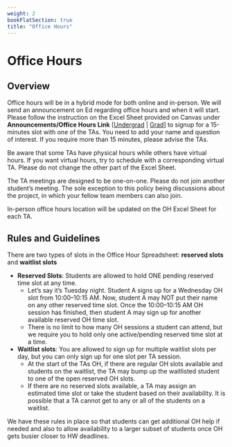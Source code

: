```yaml
---
weight: 2
bookFlatSection: true
title: "Office Hours"
---
```


# Office Hours

## Overview

Office hours will be in a hybrid mode for both online and in-person. We will send an announcement on Ed regarding office hours and when it will start. Please follow the instruction on the Excel Sheet provided on Canvas under **Announcements/Office Hours Link** [[Undergrad](https://gatech.instructure.com/courses/427862/discussion_topics/2065363) | [Grad](https://gatech.instructure.com/courses/427876/discussion_topics/2065361)] to signup for a 15-minutes slot with one of the TAs. You need to add your name and question of interest. If you require more than 15 minutes, please advise the TAs.

Be aware that some TAs have physical hours while others have virtual hours. If you want virtual hours, try to schedule with a corresponding virtual TA. Please do not change the other part of the Excel Sheet.

The TA meetings are designed to be one-on-one. Please do not join another student’s meeting. The sole exception to this policy being discussions about the project, in which your fellow team members can also join.

In-person office hours location will be updated on the OH Excel Sheet for each TA.

<!-- ## Schedule

{{< hint info >}}
**Important**  
Switch to "Week" view by clicking the button in the top right of the calendar to see hour-by-hour availability.
{{< /hint >}}

{{< iframe src="https://calendar.google.com/calendar/embed?src=4h4scs68qofoouqu6ef4eoi44k%40group.calendar.google.com&ctz=America%2FNew_York" >}} -->

## Rules and Guidelines

There are two types of slots in the Office Hour Spreadsheet: **reserved slots** and **waitlist slots**

- **Reserved Slots**: Students are allowed to hold ONE pending reserved time slot at any time.
  - Let’s say it’s Tuesday night. Student A signs up for a Wednesday OH slot from 10:00–10:15 AM. Now, student A may NOT put their name on any other reserved time slot. Once the 10:00–10:15 AM OH session has finished, then student A may sign up for another available reserved OH time slot.
  - There is no limit to how many OH sessions a student can attend, but we require you to hold only one active/pending reserved time slot at a time.
- **Waitlist slots**: You are allowed to sign up for multiple waitlist slots per day, but you can only sign up for one slot per TA session.
  - At the start of the TAs OH, if there are regular OH slots available and students on the waitlist, the TA may bump up the waitlisted student to one of the open reserved OH slots.
  - If there are no reserved slots available, a TA may assign an estimated time slot or take the student based on their availability. It is possible that a TA cannot get to any or all of the students on a waitlist.

We have these rules in place so that students can get additional OH help if needed and also to allow availability to a larger subset of students once OH gets busier closer to HW deadlines.
